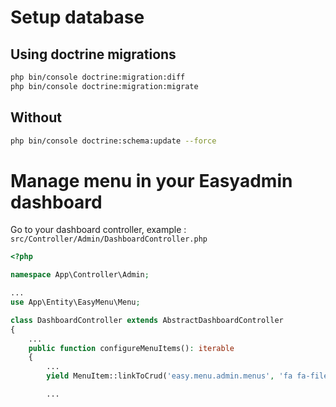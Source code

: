 # Setup database

## Using doctrine migrations

```bash
php bin/console doctrine:migration:diff
php bin/console doctrine:migration:migrate
```

## Without

```bash
php bin/console doctrine:schema:update --force
```

# Manage menu in your Easyadmin dashboard

Go to your dashboard controller, example : `src/Controller/Admin/DashboardController.php`

```php
<?php

namespace App\Controller\Admin;

...
use App\Entity\EasyMenu\Menu;

class DashboardController extends AbstractDashboardController
{
    ...
    public function configureMenuItems(): iterable
    {
        ...
        yield MenuItem::linkToCrud('easy.menu.admin.menus', 'fa fa-file-alt', Menu::class);

        ...
```
